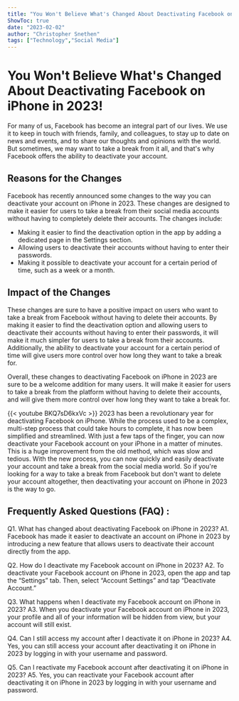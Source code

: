 ```yaml
---
title: "You Won't Believe What's Changed About Deactivating Facebook on iPhone in 2023!"
ShowToc: true 
date: "2023-02-02"
author: "Christopher Snethen" 
tags: ["Technology","Social Media"]
---
```

# You Won't Believe What's Changed About Deactivating Facebook on iPhone in 2023!

For many of us, Facebook has become an integral part of our lives. We use it to keep in touch with friends, family, and colleagues, to stay up to date on news and events, and to share our thoughts and opinions with the world. But sometimes, we may want to take a break from it all, and that's why Facebook offers the ability to deactivate your account.

## Reasons for the Changes

Facebook has recently announced some changes to the way you can deactivate your account on iPhone in 2023. These changes are designed to make it easier for users to take a break from their social media accounts without having to completely delete their accounts. The changes include:

- Making it easier to find the deactivation option in the app by adding a dedicated page in the Settings section.
- Allowing users to deactivate their accounts without having to enter their passwords.
- Making it possible to deactivate your account for a certain period of time, such as a week or a month.

## Impact of the Changes

These changes are sure to have a positive impact on users who want to take a break from Facebook without having to delete their accounts. By making it easier to find the deactivation option and allowing users to deactivate their accounts without having to enter their passwords, it will make it much simpler for users to take a break from their accounts. Additionally, the ability to deactivate your account for a certain period of time will give users more control over how long they want to take a break for.

Overall, these changes to deactivating Facebook on iPhone in 2023 are sure to be a welcome addition for many users. It will make it easier for users to take a break from the platform without having to delete their accounts, and will give them more control over how long they want to take a break for.

{{< youtube BKQ7sD6kxVc >}} 
2023 has been a revolutionary year for deactivating Facebook on iPhone. While the process used to be a complex, multi-step process that could take hours to complete, it has now been simplified and streamlined. With just a few taps of the finger, you can now deactivate your Facebook account on your iPhone in a matter of minutes. This is a huge improvement from the old method, which was slow and tedious. With the new process, you can now quickly and easily deactivate your account and take a break from the social media world. So if you're looking for a way to take a break from Facebook but don't want to delete your account altogether, then deactivating your account on iPhone in 2023 is the way to go.

## Frequently Asked Questions (FAQ) :
Q1. What has changed about deactivating Facebook on iPhone in 2023?
A1. Facebook has made it easier to deactivate an account on iPhone in 2023 by introducing a new feature that allows users to deactivate their account directly from the app.

Q2. How do I deactivate my Facebook account on iPhone in 2023?
A2. To deactivate your Facebook account on iPhone in 2023, open the app and tap the “Settings” tab. Then, select “Account Settings” and tap “Deactivate Account.”

Q3. What happens when I deactivate my Facebook account on iPhone in 2023?
A3. When you deactivate your Facebook account on iPhone in 2023, your profile and all of your information will be hidden from view, but your account will still exist.

Q4. Can I still access my account after I deactivate it on iPhone in 2023?
A4. Yes, you can still access your account after deactivating it on iPhone in 2023 by logging in with your username and password.

Q5. Can I reactivate my Facebook account after deactivating it on iPhone in 2023?
A5. Yes, you can reactivate your Facebook account after deactivating it on iPhone in 2023 by logging in with your username and password.


